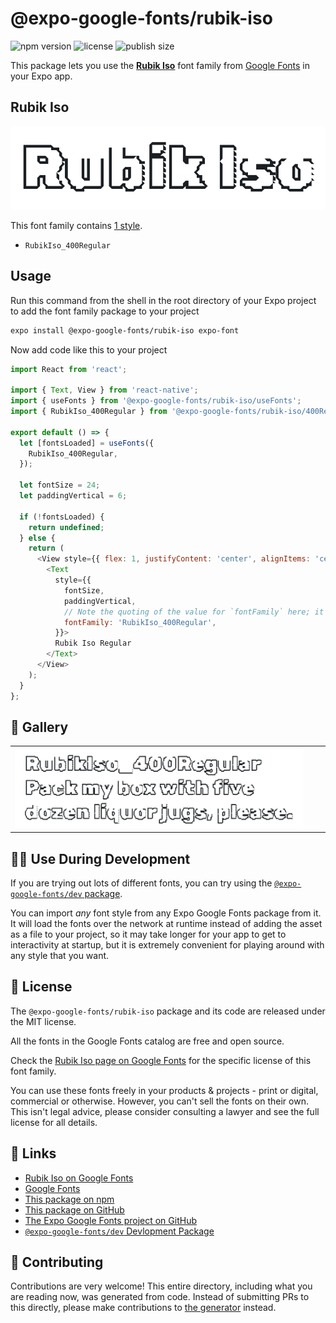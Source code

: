 # @expo-google-fonts/rubik-iso

![npm version](https://flat.badgen.net/npm/v/@expo-google-fonts/rubik-iso)
![license](https://flat.badgen.net/github/license/expo/google-fonts)
![publish size](https://flat.badgen.net/packagephobia/install/@expo-google-fonts/rubik-iso)

This package lets you use the [**Rubik Iso**](https://fonts.google.com/specimen/Rubik+Iso) font family from [Google Fonts](https://fonts.google.com/) in your Expo app.

## Rubik Iso

![Rubik Iso](./font-family.png)

This font family contains [1 style](#-gallery).

- `RubikIso_400Regular`

## Usage

Run this command from the shell in the root directory of your Expo project to add the font family package to your project
```sh
expo install @expo-google-fonts/rubik-iso expo-font
```

Now add code like this to your project
```js
import React from 'react';

import { Text, View } from 'react-native';
import { useFonts } from '@expo-google-fonts/rubik-iso/useFonts';
import { RubikIso_400Regular } from '@expo-google-fonts/rubik-iso/400Regular';

export default () => {
  let [fontsLoaded] = useFonts({
    RubikIso_400Regular,
  });

  let fontSize = 24;
  let paddingVertical = 6;

  if (!fontsLoaded) {
    return undefined;
  } else {
    return (
      <View style={{ flex: 1, justifyContent: 'center', alignItems: 'center' }}>
        <Text
          style={{
            fontSize,
            paddingVertical,
            // Note the quoting of the value for `fontFamily` here; it expects a string!
            fontFamily: 'RubikIso_400Regular',
          }}>
          Rubik Iso Regular
        </Text>
      </View>
    );
  }
};

```

## 🔡 Gallery


||||
|-|-|-|
|![RubikIso_400Regular](.//400Regular/RubikIso_400Regular.ttf.png)||||


## 👩‍💻 Use During Development

If you are trying out lots of different fonts, you can try using the [`@expo-google-fonts/dev` package](https://github.com/freeboub/google-fonts/tree/master/font-packages/dev#readme).

You can import *any* font style from any Expo Google Fonts package from it. It will load the fonts
over the network at runtime instead of adding the asset as a file to your project, so it may take longer
for your app to get to interactivity at startup, but it is extremely convenient
for playing around with any style that you want.

## 📖 License

The `@expo-google-fonts/rubik-iso` package and its code are released under the MIT license.

All the fonts in the Google Fonts catalog are free and open source.

Check the [Rubik Iso page on Google Fonts](https://fonts.google.com/specimen/Rubik+Iso) for the specific license of this font family.

You can use these fonts freely in your products & projects - print or digital, commercial or otherwise. However, you can't sell the fonts on their own. This isn't legal advice, please consider consulting a lawyer and see the full license for all details.

## 🔗 Links

- [Rubik Iso on Google Fonts](https://fonts.google.com/specimen/Rubik+Iso)
- [Google Fonts](https://fonts.google.com/)
- [This package on npm](https://www.npmjs.com/package/@expo-google-fonts/rubik-iso)
- [This package on GitHub](https://github.com/freeboub/google-fonts/tree/master/font-packages/rubik-iso)
- [The Expo Google Fonts project on GitHub](https://github.com/freeboub/google-fonts)
- [`@expo-google-fonts/dev` Devlopment Package](https://github.com/freeboub/google-fonts/tree/master/font-packages/dev)

## 🤝 Contributing

Contributions are very welcome! This entire directory, including what you are reading now, was generated from code. Instead of submitting PRs to this directly, please make contributions to [the generator](https://github.com/freeboub/google-fonts/tree/master/packages/generator) instead.
